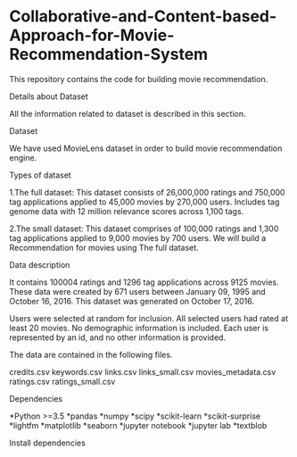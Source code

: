 # Collaborative-and-Content-based-Approach-for-Movie-Recommendation-System

This repository contains the code for building movie recommendation.

Details about Dataset

All the information related to dataset is described in this section.

Dataset

We have used MovieLens dataset in order to build movie recommendation engine.

Types of dataset

1.The full dataset: This dataset consists of 26,000,000 ratings and 750,000 tag applications applied to 45,000 movies by 270,000 users. Includes tag genome data with 12 million relevance scores across 1,100 tags.

2.The small dataset: This dataset comprises of 100,000 ratings and 1,300 tag applications applied to 9,000 movies by 700 users.
We will build a Recommendation for movies using The full dataset.

Data description

It contains 100004 ratings and 1296 tag applications across 9125 movies. These data were created by 671 users between January 09, 1995 and October 16, 2016. This dataset was generated on October 17, 2016.

Users were selected at random for inclusion. All selected users had rated at least 20 movies. No demographic information is included. Each user is represented by an id, and no other information is provided.

The data are contained in the following files.

credits.csv
keywords.csv
links.csv
links_small.csv
movies_metadata.csv
ratings.csv
ratings_small.csv


Dependencies

*Python >=3.5
*pandas
*numpy
*scipy
*scikit-learn
*scikit-surprise
*lightfm
*matplotlib
*seaborn
*jupyter notebook
*jupyter lab
*textblob

Install dependencies
